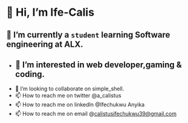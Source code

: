 # 👋 Hi, I’m Ife-Calis
## 🌱 I’m currently a `student` learning Software engineering at ALX.
- ## 👀 I’m interested in web developer,gaming & coding.
- 💞️ I’m looking to collaborate on simple_shell.
- 📫 How to reach me on twitter @a_calistus
- 📫 How to reach me on linkedIn @Ifechukwu Anyika
- 📫 How to reach me on email @calistusifechukwu39@gmail.com
<!---
Ife-Calis/Ife-Calis is a ✨ special ✨ repository because its `README.md` (this file) appears on your GitHub profile.
You can click the Preview link to take a look at your changes.
--->

